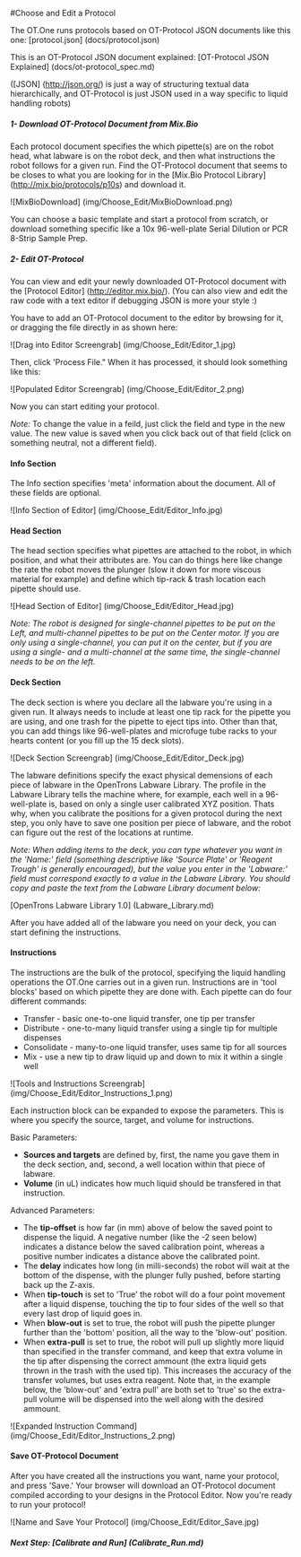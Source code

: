 #Choose and Edit a Protocol

The OT.One runs protocols based on OT-Protocol JSON documents like this one: [protocol.json] (docs/protocol.json)

This is an OT-Protocol JSON document explained: [OT-Protocol JSON Explained] (docs/ot-protocol_spec.md)

([JSON] (http://json.org/) is just a way of structuring textual data hierarchically, and OT-Protocol is just JSON used in a way specific to liquid handling robots)

##### 1- Download OT-Protocol Document from Mix.Bio

Each protocol document specifies the which pipette(s) are on the robot head, what labware is on the robot deck, and then what instructions the robot follows for a given run. Find the OT-Protocol document that seems to be closes to what you are looking for in the [Mix.Bio Protocol Library] (http://mix.bio/protocols/p10s) and download it. 

![MixBioDownload] (img/Choose_Edit/MixBioDownload.png)

You can choose a basic template and start a protocol from scratch, or download something specific like a 10x 96-well-plate Serial Dilution or PCR 8-Strip Sample Prep. 

##### 2- Edit OT-Protocol 

You can view and edit your newly downloaded OT-Protocol document with the [Protocol Editor] (http://editor.mix.bio/). (You can also view and edit the raw code with a text editor if debugging JSON is more your style :) 

You have to add an OT-Protocol document to the editor by browsing for it, or dragging the file directly in as shown here:

![Drag into Editor Screengrab] (img/Choose_Edit/Editor_1.jpg)

Then, click 'Process File." When it has processed, it should look something like this:

![Populated Editor Screengrab] (img/Choose_Edit/Editor_2.png)

Now you can start editing your protocol.

*Note:* To change the value in a feild, just click the field and type in the new value. The new value is saved when you click back out of that field (click on something neutral, not a different field). 

#### Info Section

The Info section specifies 'meta' information about the document. All of these fields are optional. 

![Info Section of Editor] (img/Choose_Edit/Editor_Info.jpg)

#### Head Section 

The head section specifies what pipettes are attached to the robot, in which position, and what their attributes are. You can do things here like change the rate the robot moves the plunger (slow it down for more viscous material for example) and define which tip-rack & trash location each pipette should use. 

![Head Section of Editor] (img/Choose_Edit/Editor_Head.jpg)

*Note: The robot is designed for single-channel pipettes to be put on the Left, and multi-channel pipettes to be put on the Center motor. If you are only using a single-channel, you can put it on the center, but if you are using a single- and a multi-channel at the same time, the single-channel needs to be on the left.*

#### Deck Section

The deck section is where you declare all the labware you're using in a given run. It always needs to include at least one tip rack for the pipette you are using, and one trash for the pipette to eject tips into. Other than that, you can add things like 96-well-plates and microfuge tube racks to your hearts content (or you fill up the 15 deck slots).

![Deck Section Screengrab] (img/Choose_Edit/Editor_Deck.jpg)

The labware definitions specify the exact physical demensions of each piece of labware in the OpenTrons Labware Library. The  profile in the Labware Library tells the machine where, for example, each well in a 96-well-plate is, based on only a single user calibrated XYZ position. Thats why, when you calibrate the positions for a given protocol during the next step, you only have to save one position per piece of labware, and the robot can figure out the rest of the locations at runtime.

_Note: When adding items to the deck, you can type whatever you want in the 'Name:' field (something descriptive like 'Source Plate' or 'Reagent Trough' is generally encouraged), but the value you enter in the 'Labware:' field must correspond exactly to a value in the Labware Library. You should copy and paste the text from the Labware Library document below:_

[OpenTrons Labware Library 1.0] (Labware_Library.md)

After you have added all of the labware you need on your deck, you can start defining the instructions. 

#### Instructions

The instructions are the bulk of the protocol, specifying the liquid handling operations the OT.One carries out in a given run. Instructions are in 'tool blocks' based on which pipette they are done with. Each pipette can do four different commands:

* Transfer - basic one-to-one liquid transfer, one tip per transfer
* Distribute - one-to-many liquid transfer using a single tip for multiple dispenses 
* Consolidate - many-to-one liquid transfer, uses same tip for all sources
* Mix - use a new tip to draw liquid up and down to mix it within a single well

![Tools and Instructions Screengrab] (img/Choose_Edit/Editor_Instructions_1.png)

Each instruction block can be expanded to expose the parameters. This is where you specify the source, target, and volume for instructions.

Basic Parameters:

* **Sources and targets** are defined by, first, the name you gave them in the deck section, and, second, a well location within that piece of labware.
* **Volume** (in uL) indicates how much liquid should be transfered in that instruction.

Advanced Parameters: 

* The **tip-offset** is how far (in mm) above of below the saved point to dispense the liquid. A negative number (like the -2 seen below) indicates a distance below the saved calibration point, whereas a positive number indicates a distance above the calibrated point.
* The **delay** indicates how long (in milli-seconds) the robot will wait at the bottom of the dispense, with the plunger fully pushed, before starting back up the Z-axis. 
* When **tip-touch** is set to 'True' the robot will do a four point movement after a liquid dispense, touching the tip to four sides of the well so that every last drop of liquid goes in. 
* When **blow-out** is set to true, the robot will push the pipette plunger further than the 'bottom' position, all the way to the 'blow-out' position.
* When **extra-pull** is set to true, the robot will pull up slightly more liquid than specified in the transfer command, and keep that extra volume in the tip after dispensing the correct ammount (the extra liquid gets thrown in the trash with the used tip). This increases the accuracy of the transfer volumes, but uses extra reagent. Note that, in the example below, the 'blow-out' and 'extra pull' are both set to 'true' so the extra-pull volume will be dispensed into the well along with the desired ammount. 

![Expanded Instruction Command] (img/Choose_Edit/Editor_Instructions_2.png)

#### Save OT-Protocol Document

After you have created all the instructions you want, name your protocol, and press 'Save.' Your browser will download an OT-Protocol document compiled according to your designs in the Protocol Editor. Now you're ready to run your protocol!

![Name and Save Your Protocol] (img/Choose_Edit/Editor_Save.jpg)

##### Next Step: [Calibrate and Run] (Calibrate_Run.md)

